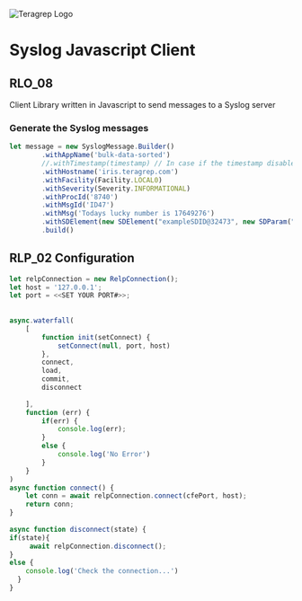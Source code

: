 ![Teragrep Logo](https://avatars.githubusercontent.com/u/71876378?s=200&v=4)

# Syslog Javascript Client

## RLO_08

Client Library written in Javascript to send messages to a Syslog server

### Generate the Syslog messages

```javascript
let message = new SyslogMessage.Builder()
        .withAppName('bulk-data-sorted')
        //.withTimestamp(timestamp) // In case if the timestamp disabled, it will go with system timestamp.
        .withHostname('iris.teragrep.com')
        .withFacility(Facility.LOCAL0)
        .withSeverity(Severity.INFORMATIONAL)
        .withProcId('8740')
        .withMsgId('ID47')
        .withMsg('Todays lucky number is 17649276') 
        .withSDElement(new SDElement("exampleSDID@32473", new SDParam("iut", "3"), new SDParam("eventSource", "Application"))) 
        .build()

```


## RLP_02 Configuration

```javascript
let relpConnection = new RelpConnection();
let host = '127.0.0.1';
let port = <<SET YOUR PORT#>>;
 
 
async.waterfall(
    [
        function init(setConnect) {
            setConnect(null, port, host)
        },
        connect,
        load,
        commit,
        disconnect
 
    ],
    function (err) {
        if(err) {
            console.log(err);
        }
        else {
            console.log('No Error')
        }
    }
)
async function connect() {
    let conn = await relpConnection.connect(cfePort, host);
    return conn;
}
 
async function disconnect(state) {
if(state){
     await relpConnection.disconnect();
}
else {
    console.log('Check the connection...')
  }
}
```

